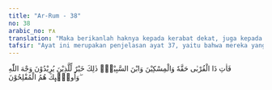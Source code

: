 ```yaml
---
title: "Ar-Rum - 38"
no: 38
arabic_no: ٣٨
translation: "Maka berikanlah haknya kepada kerabat dekat, juga kepada orang miskin dan orang-orang yang dalam perjalanan. Itulah yang lebih baik bagi orang-orang yang mencari keridaan Allah. Dan mereka itulah orang-orang yang beruntung. "
tafsir: "Ayat ini merupakan penjelasan ayat 37, yaitu bahwa mereka yang diberi Allah kelebihan rezeki harus membantu mereka yang kekurangan. Bantuan itu dalam bentuk bantuan materi di luar zakat. Mereka yang diprioritaskan untuk dibantu adalah keluarga dekat sendiri. Bantuan itu dalam ayat ini bahkan dinyatakan sebagai haknya. Dalam ayat lain dinyatakan bahwa bila kita tidak dapat membantu, maka hal itu perlu disampaikan dengan sejujurnya dengan kata-kata yang enak diterima sehingga menyejukkan:\n\nDan jika engkau berpaling dari mereka untuk memperoleh rahmat dari Tuhanmu yang engkau harapkan, maka katakanlah kepada mereka ucapan yang lemah lembut. (al-Isra'/17:28) \n\nOrang yang perlu dibantu adalah orang miskin, yaitu orang yang tidak mampu memenuhi kebutuhan pokoknya. Dengan demikian, Allah tidak menghendaki ada makhluk-Nya yang kelaparan apalagi mati karena kelaparan. Bila hal itu terjadi, maka mereka yang berkelebihan rezeki berdosa. Memang dapat dirasakan bagaimana perihnya rasa lapar dan dapat dipahami bagaimana berbahayanya kelaparan.\n\nSelanjutnya yang perlu dibantu adalah musafir yang terlantar, paling kurang untuk satu hari. Dengan bantuan demi bantuan, ia akan dapat mencapai tempat asalnya. Mengembalikan musafir dengan segera ke tempat asalnya akan besar manfaatnya, karena ia akan dapat bekerja kembali sebagaimana semula. Membiarkannya terlantar di tempat asing akan mengakibatkan berbagai masalah di tempat itu.\n\nDemikianlah kewajiban orang yang beriman. Ia sadar bahwa harta yang ada padanya hanyalah titipan yang dipercayakan untuk dikelola dengan baik. Pemilik harta itu adalah Allah, sehingga ketika pemiliknya meminta untuk dikeluarkan sebagian guna membantu orang lain, maka ia tidak akan menolaknya. Allah berfirman:\n\nBerimanlah kamu kepada Allah dan Rasul-Nya dan infakkanlah (di jalan Allah) sebagian dari harta yang Dia telah menjadikan kamu sebagai penguasanya (amanah). Maka orang-orang yang beriman di antara kamu dan menginfakkan (hartanya di jalan Allah) memperoleh pahala yang besar. (al-hadid/57: 7)\n\nOrang beriman tidak akan memandang bahwa harta yang ada padanya itu semata-mata diperolehnya karena usahanya sendiri. Semua keberuntungan yang diperoleh manusia adalah karunia Allah, sebagaimana dinyatakan dalam Al-Qur'an tentang Nabi Sulaiman:\n\nSeorang yang mempunyai ilmu dari Kitab berkata, \"Aku akan membawa singgasana itu kepadamu sebelum matamu berkedip.\" Maka ketika dia (Sulaiman) melihat singgasana itu terletak di hadapannya, dia pun berkata, \"Ini termasuk karunia Tuhanku untuk mengujiku, apakah aku bersyukur atau mengingkari (nikmat-Nya). Barang siapa bersyukur, maka sesungguhnya dia bersyukur untuk (kebaikan) dirinya sendiri, dan barang siapa ingkar, maka sesungguhnya Tuhanku Mahakaya, Mahamulia.\" (an-Naml/27: 40) \n\nSikap yang menafikan karunia Allah dalam setiap keberuntungan adalah sikap Karun, seorang yang kaya raya tetapi durhaka pada zaman Nabi Musa a.s. Sebagai akibatnya, ia dan kekayaannya ditelan oleh bumi. Allah berfirman:\n\nDia (Karun) berkata, \"Sesungguhnya aku diberi (harta itu), semata-mata karena ilmu yang ada padaku.\" Tidakkah dia tahu bahwa Allah telah membinasakan umat-umat sebelumnya yang lebih kuat daripadanya, dan lebih banyak mengumpulkan harta? Dan orang-orang yang berdosa itu tidak perlu ditanya tentang dosa-dosa mereka. (al-Qashash/28: 78)\n\nMembantu keluarga dekat, orang miskin, dan musafir yang terlantar akan membawa dampak yang baik bagi yang memberi dan yang diberi. Orang yang memberi berarti telah memenuhi perintah Allah, sehingga ia akan disayangi-Nya. Sedangkan orang yang diberi akan merasa terbantu, dan karena itu akan terjalinlah silaturrahim antara keluarga yang berkecukupan dan ber-kekurangan. Dampaknya adalah keamanan dan persaudaraan yang erat.\n\nDampak seperti itu akan diperoleh bila yang memberi hanya karena mengharapkan rida Allah. Dengan demikian, maksud potongan ayat ini adalah bahwa si pemberi itu memberi bukan untuk mengharapkan balasan dari yang diberi, tetapi balasan dari Allah ketika ia menghadap-Nya nanti di akhirat. Artinya, ia memberi dengan ikhlas. Orang beriman dilarang memberi karena ria, yaitu untuk dilihat orang atau pamer. Salah satu bentuk ria adalah memberi tetapi pemberian itu disebut-sebut kepada orang lain sehingga menjatuhkan nama yang diberi, atau menyakiti hati yang diberi dengan menyampaikan kata-kata atau perbuatan yang melukai perasaannya. Allah berfirman:\n\nWahai orang-orang yang beriman! Janganlah kamu merusak sedekahmu dengan menyebut-nyebutnya dan menyakiti (perasaan penerima), seperti orang yang menginfakkan hartanya karena ria (pamer) kepada manusia dan dia tidak beriman kepada Allah dan hari akhir. Perumpamaannya (orang itu) seperti batu yang licin yang di atasnya ada debu, kemudian batu itu ditimpa hujan lebat, maka tinggallah batu itu licin lagi. Mereka tidak memperoleh sesuatu apa pun dari apa yang mereka kerjakan. Dan Allah tidak memberi petunjuk kepada orang-orang kafir. (al-Baqarah/2: 264)"
---
```

فَاٰتِ ذَا الْقُرْبٰى حَقَّهٗ وَالْمِسْكِيْنَ وَابْنَ السَّبِيْلِۗ ذٰلِكَ خَيْرٌ لِّلَّذِيْنَ يُرِيْدُوْنَ وَجْهَ اللّٰهِ ۖوَاُولٰۤىِٕكَ هُمُ الْمُفْلِحُوْنَ